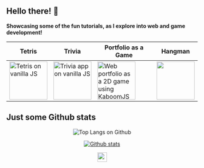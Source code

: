 ## Hello there! 👋
**Showcasing some of the fun tutorials, as I explore into web and game development!**

|Tetris|Trivia|Portfolio as a Game|Hangman|
|---|---|---|---|
|<a href="https://mtc-20.github.io/Tetris_js/"><img src="http://free.pagepeeker.com/v2/thumbs.php?size=s&url=https%3A%2F%2Fmtc-20.github.io%2FTetris_js" alt="Tetris on vanilla JS" height=100></a>|<a href="https://mtc-20.github.io/Quiz_App/"><img src="http://free.pagepeeker.com/v2/thumbs.php?size=s&url=https%3A%2F%2Fmtc-20.github.io%2FQuiz_App" alt="Trivia app on vanilla JS" height=100></a>|<a href="https://mtc-20.github.io/Quiz_App/"><img src="http://free.pagepeeker.com/v2/thumbs.php?size=s&url=https%3A%2F%2Fmtc-20.github.io%2Fportfolio_2dgame_kaboomjs" alt="Web portfolio as a 2D game using KaboomJS" height=100></a>|<a href="https://netlify--visionary-granita-18cdc8.netlify.app/"><img src="http://free.pagepeeker.com/v2/thumbs.php?size=s&url=https%3A%2F%2Fnetlify--visionary-granita-18cdc8.netlify.app" height=100></a>|



<!--
**Showcasing some of my simple web game projects, as I get into web development!**

<a href="https://mtc-20.github.io/Tetris_js/"><img src="https://github.com/mtc-20/Tetris_js/blob/master/images/screenMobile.png" height=180></a>
<a href="https://mtc-20.github.io/Quiz_App/"><img src="http://free.pagepeeker.com/v2/thumbs.php?size=x&url=https%3A%2F%2Fmtc-20.github.io%2FQuiz_App" height=180></a>
<a href="https://parrot-web-app.herokuapp.com/"><img src="http://free.pagepeeker.com/v2/thumbs.php?size=x&url=https%3A%2F%2Fparrot-web-app.herokuapp.com" height=180></a> <sup>**</sup>
<a href="https://netlify--visionary-granita-18cdc8.netlify.app/"><img src="http://free.pagepeeker.com/v2/thumbs.php?size=x&url=https%3A%2F%2Fnetlify--visionary-granita-18cdc8.netlify.app" height=180></a>

** This isn't a game, just a pre-trained object detection model with text-to-speech capabilities.


These days it's a bit of this, a bit of that...

*A bit of what???* <details>
  - [React-native](https://github.com/mtc-20/Whack-a-Mole_react)
  - **Game development** <details>
    - **GD50 on [edx](https://courses.edx.org/courses/course-v1:HarvardX+CS50G+Games/course/)**
    - **Game Development for Modern Platforms on [Coursera](https://www.coursera.org/learn/gamedev-platforms/home/welcome)** </details>
</details>


🌱 I’m currently learning: 
- **Introduction to Autonmous driving on Coursera**
- **Deep Learning** <details>
  - **Convolutional Neural Networks on [Coursera](https://www.coursera.org/learn/convolutional-neural-networks/home/welcome)**
  - ~~**Neural Networks from [Coursera](https://www.coursera.org/learn/neural-networks-deep-learning/home/welcome)**~~
  
- Languages: **Javascript, C++, React, Java**

-->
<!--💬 Ask me about **Python, ROS, OpenCV**-->

<!-- 👯 I’m looking to collaborate on
- Augmented Reality projects
-  -->

## Just some Github stats

<p align="center">
  <img src="https://github-readme-stats.vercel.app/api/top-langs/?username=mtc-20&layout=compact&theme=radical&include_all_commits=true&size_weight=0.5&count_weight=0.5" alt="Top Langs on Github">
</p>


<p align="center">
  <a href="https://github-readme-stats.vercel.app"><img src="https://github-readme-stats.vercel.app/api?username=mtc-20&layout=compact&theme=radical&include_all_commits=true" alt="Github stats"></a>
</p>

<p align="center">
<a href="https://www.linkedin.com/in/mamen-thomas-chembakasseril/"><img src="https://img.shields.io/badge/-Mamen-informational?style=for-the-badge&logo=linkedin" height=25></a>

</p>

<!--
<a href="https://github.com/mtc-20"><img src="https://img.shields.io/badge/%20-mtc--20-black?style=for-the-badge&logo=github" height=25></a>
**mtc-20/mtc-20** is a ✨ _special_ ✨ repository because its `README.md` (this file) appears on your GitHub profile.

Here are some ideas to get you started:

- 🔭 I’m currently working on ...
- 🌱 I’m currently learning ...
- 👯 I’m looking to collaborate on ...
- 🤔 I’m looking for help with ...
- 💬 Ask me about ...
- 📫 How to reach me: ...
- 😄 Pronouns: ...
- ⚡ Fun fact: ...
-->
